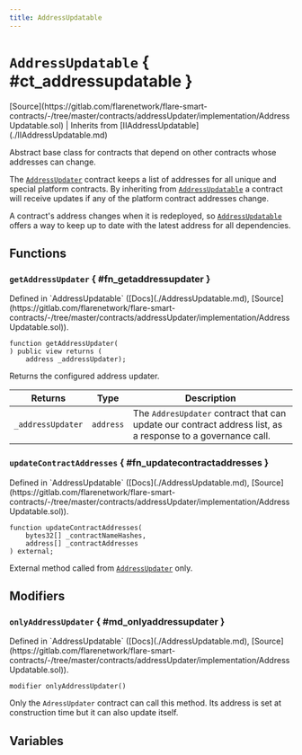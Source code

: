 ```yaml
---
title: AddressUpdatable
---
```


<!-- This is an autogenerated file. Do not edit! -->

# `AddressUpdatable` { #ct_addressupdatable }

<div class="api-node-source" markdown>
[Source](https://gitlab.com/flarenetwork/flare-smart-contracts/-/tree/master/contracts/addressUpdater/implementation/AddressUpdatable.sol) | Inherits from [IIAddressUpdatable](./IIAddressUpdatable.md)
</div>

<div class="api-node-internal" markdown>

Abstract base class for contracts that depend on other contracts whose addresses can change.

The [`AddressUpdater`](./AddressUpdater.md) contract keeps a list of addresses for all unique and special
platform contracts. By inheriting from [`AddressUpdatable`](./AddressUpdatable.md) a contract will receive updates
if any of the platform contract addresses change.

A contract's address changes when it is redeployed, so [`AddressUpdatable`](./AddressUpdatable.md) offers a way
to keep up to date with the latest address for all dependencies.

</div>

<div class="api-node-type" markdown>

## Functions

<div class="api-node" markdown>

### `getAddressUpdater` { #fn_getaddressupdater }

<div class="api-node-source" markdown>
Defined in `AddressUpdatable` ([Docs](./AddressUpdatable.md), [Source](https://gitlab.com/flarenetwork/flare-smart-contracts/-/tree/master/contracts/addressUpdater/implementation/AddressUpdatable.sol)).
</div>

<div class="api-node-internal" markdown>

```solidity
function getAddressUpdater(
) public view returns (
    address _addressUpdater);
```

Returns the configured address updater.

| Returns | Type | Description |
| ------- | ---- | ----------- |
| `_addressUpdater` | `address` | The `AddresUpdater` contract that can update our contract address list, as a response to a governance call. |
</div>
</div>

<div class="api-node" markdown>

### `updateContractAddresses` { #fn_updatecontractaddresses }

<div class="api-node-source" markdown>
Defined in `AddressUpdatable` ([Docs](./AddressUpdatable.md), [Source](https://gitlab.com/flarenetwork/flare-smart-contracts/-/tree/master/contracts/addressUpdater/implementation/AddressUpdatable.sol)).
</div>

<div class="api-node-internal" markdown>

```solidity
function updateContractAddresses(
    bytes32[] _contractNameHashes,
    address[] _contractAddresses
) external;
```

External method called from [`AddressUpdater`](./AddressUpdater.md) only.

</div>
</div>

</div>

<div class="api-node-type" markdown>

## Modifiers

<div class="api-node" markdown>

### `onlyAddressUpdater` { #md_onlyaddressupdater }

<div class="api-node-source" markdown>
Defined in `AddressUpdatable` ([Docs](./AddressUpdatable.md), [Source](https://gitlab.com/flarenetwork/flare-smart-contracts/-/tree/master/contracts/addressUpdater/implementation/AddressUpdatable.sol)).
</div>

<div class="api-node-internal" markdown>

```solidity
modifier onlyAddressUpdater()
```

Only the `AdressUpdater` contract can call this method.
Its address is set at construction time but it can also update itself.

</div>
</div>

</div>

<div class="api-node-type" markdown>

## Variables

</div>

